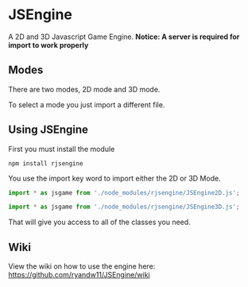 # JSEngine
A 2D and 3D Javascript Game Engine. **Notice: A server is required for import to work properly**

## Modes
There are two modes, 2D mode and 3D mode.

To select a mode you just import a different file.

## Using JSEngine
First you must install the module
```
npm install rjsengine
```
You use the import key word to import either the 2D or 3D Mode.
```javascript
import * as jsgame from './node_modules/rjsengine/JSEngine2D.js';

import * as jsgame from './node_modules/rjsengine/JSEngine3D.js';
```
That will give you access to all of the classes you need.

## Wiki
View the wiki on how to use the engine here: https://github.com/ryandw11/JSEngine/wiki

